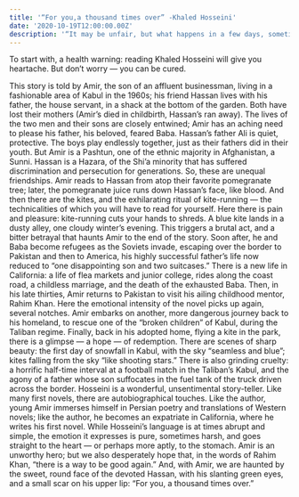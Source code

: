```yaml
---
title: '“For you,a thousand times over” -Khaled Hosseini'
date: '2020-10-19T12:00:00.00Z'
description: '“It may be unfair, but what happens in a few days, sometimes even a single day, can change the course of a whole lifetime...”'
---
```

To start with, a health warning: reading Khaled Hosseini will give you heartache. But don’t worry — you can be cured.

This story is told by Amir, the son of an affluent businessman, living in a fashionable area of Kabul in the 1960s; his friend Hassan lives with his father, the house servant, in a shack at the bottom of the garden. Both have lost their mothers (Amir’s died in childbirth, Hassan’s ran away). The lives of the two men and their sons are closely entwined; Amir has an aching need to please his father, his beloved, feared Baba. Hassan’s father Ali is quiet, protective. The boys play endlessly together, just as their fathers did in their youth. But Amir is a Pashtun, one of the ethnic majority in Afghanistan, a Sunni. Hassan is a Hazara, of the Shi’a minority that has suffered discrimination and persecution for generations. So, these are unequal friendships. Amir reads to Hassan from atop their favorite pomegranate tree; later, the pomegranate juice runs down Hassan’s face, like blood.
And then there are the kites, and the exhilarating ritual of kite-running — the technicalities of which you will have to read for yourself. Here there is pain and pleasure: kite-running cuts your hands to shreds. A blue kite lands in a dusty alley, one cloudy winter’s evening. This triggers a brutal act, and a bitter betrayal that haunts Amir to the end of the story. Soon after, he and Baba become refugees as the Soviets invade, escaping over the border to Pakistan and then to America, his highly successful father’s life now reduced to “one disappointing son and two suitcases.” There is a new life in California: a life of flea markets and junior college, rides along the coast road, a childless marriage, and the death of the exhausted Baba. Then, in his late thirties, Amir returns to Pakistan to visit his ailing childhood mentor, Rahim Khan. Here the emotional intensity of the novel picks up again, several notches. Amir embarks on another, more dangerous journey back to his homeland, to rescue one of the “broken children” of Kabul, during the Taliban regime. Finally, back in his adopted home, flying a kite in the park, there is a glimpse — a hope — of redemption.
There are scenes of sharp beauty: the first day of snowfall in Kabul, with the sky “seamless and blue”; kites falling from the sky “like shooting stars.” There is also grinding cruelty: a horrific half-time interval at a football match in the Taliban’s Kabul, and the agony of a father whose son suffocates in the fuel tank of the truck driven across the border.
Hosseini is a wonderful, unsentimental story-teller. Like many first novels, there are autobiographical touches. Like the author, young Amir immerses himself in Persian poetry and translations of Western novels; like the author, he becomes an expatriate in California, where he writes his first novel. While Hosseini’s language is at times abrupt and simple, the emotion it expresses is pure, sometimes harsh, and goes straight to the heart — or perhaps more aptly, to the stomach.
Amir is an unworthy hero; but we also desperately hope that, in the words of Rahim Khan, “there is a way to be good again.” And, with Amir, we are haunted by the sweet, round face of the devoted Hassan, with his slanting green eyes, and a small scar on his upper lip: “For you, a thousand times over.”
